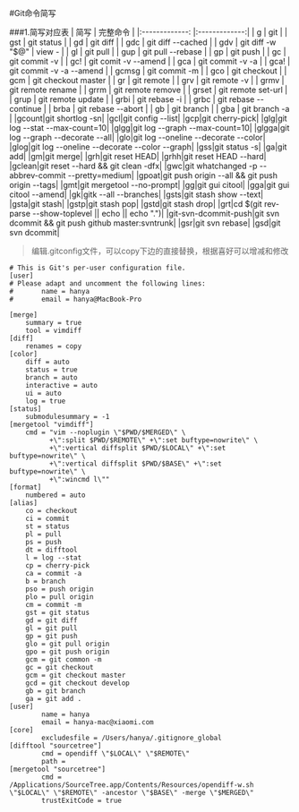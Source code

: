 #Git命令简写

###1.简写对应表
|    简写     |      完整命令      |
|:-------------: |:-------------:|
| g      | git | 
| gst     | git status      |
|    gd      |  git diff                    |
|     gdc     | git diff --cached                     |
|    gdv      |   git diff -w "$@" \| view -                   |
|   gl       |            git pull          |
|   gup       |          git pull --rebase            |
|      gp    |               git push       |
|    gc      |       git commit -v               |
|   gc!       |          git comit -v --amend            |
|      gca    |       git commit -v -a               |
|   gca!       |          git commit -v -a --amend            |
|       gcmsg   |         git commit -m             |
|    gco      |         git checkout             |
|     gcm     |          git checkout master            |
|    gr      |         git remote             |
|    grv      |           git remote -v           |
|     grmv     |        git remote rename              |
|    grrm      |          git remote remove            |
|     grset     |       git remote set-url               |
|  grup        |      git remote update                |
|     grbi     |          git rebase -i            |
|    grbc      |     git rebase --continue                 |
|     brba     |        git rebase --abort              |
|     gb     |          git branch           |
|     gba     |          git branch -a            |
|gcount|git shortlog -sn|
|gcl|git config --list|
|gcp|git cherry-pick|
|glg|git log --stat --max-count=10|
|glgg|git log --graph --max-count=10|
|glgga|git log --graph --decorate --all|
|glo|git log --oneline --decorate --color|
|glog|git log --oneline --decorate --color --graph|
|gss|git status -s|
|ga|git add|
|gm|git merge|
|grh|git reset HEAD|
|grhh|git reset HEAD --hard|
|gclean|git reset --hard && git clean -dfx|
|gwc|git whatchanged -p --abbrev-commit --pretty=medium|
|gpoat|git push origin --all && git push origin --tags|
|gmt|git mergetool --no-prompt|
|gg|git gui citool|
|gga|git gui citool --amend|
|gk|gitk --all --branches|
|gsts|git stash show --text|
|gsta|git stash|
|gstp|git stash pop|
|gstd|git stash drop|
|grt|cd $(git rev-parse --show-toplevel \|\| echo \|\| echo ".")|
|git-svn-dcommit-push|git svn dcommit && git push github master:svntrunk|
|gsr|git svn rebase|
|gsd|git svn dcommit|

> 编辑.gitconfig文件，可以copy下边的直接替换，根据喜好可以增减和修改

```
# This is Git's per-user configuration file.
[user]
# Please adapt and uncomment the following lines:
#       name = hanya
#       email = hanya@MacBook-Pro
 
[merge]
    summary = true
    tool = vimdiff
[diff]
    renames = copy
[color]
    diff = auto
    status = true
    branch = auto
    interactive = auto
    ui = auto
    log = true
[status]
    submodulesummary = -1
[mergetool "vimdiff"]
    cmd = "vim --noplugin \"$PWD/$MERGED\" \
          +\":split $PWD/$REMOTE\" +\":set buftype=nowrite\" \
          +\":vertical diffsplit $PWD/$LOCAL\" +\":set buftype=nowrite\" \
          +\":vertical diffsplit $PWD/$BASE\" +\":set buftype=nowrite\" \
          +\":wincmd l\""
[format]
    numbered = auto
[alias]
    co = checkout
    ci = commit
    st = status
    pl = pull
    ps = push
    dt = difftool
    l = log --stat
    cp = cherry-pick
    ca = commit -a
    b = branch
    pso = push origin
    plo = pull origin
    cm = commit -m
    gst = git status
    gd = git diff
    gl = git pull
    gp = git push
    glo = git pull origin
    gpo = git push origin
    gcm = git common -m
    gc = git checkout
    gcm = git checkout master
    gcd = git checkout develop
    gb = git branch
    ga = git add .
[user]
        name = hanya
        email = hanya-mac@xiaomi.com
[core]
        excludesfile = /Users/hanya/.gitignore_global
[difftool "sourcetree"]
        cmd = opendiff \"$LOCAL\" \"$REMOTE\"
        path =
[mergetool "sourcetree"]
        cmd = /Applications/SourceTree.app/Contents/Resources/opendiff-w.sh \"$LOCAL\" \"$REMOTE\" -ancestor \"$BASE\" -merge \"$MERGED\"
        trustExitCode = true

```